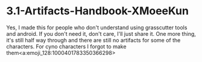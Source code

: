 # 3.1-Artifacts-Handbook-XMoeeKun
Yes, I made this for people who don't understand using grasscutter tools and android.  If you don't need it, don't care, I'll just share it.  One more thing, it's still half way through and there are still no artifacts for some of the characters.  For cyno characters I forgot to make them&lt;a:emoji_128:1000401783350366298>

